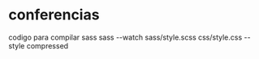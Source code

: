 # conferencias
codigo para compilar sass
sass --watch sass/style.scss css/style.css --style compressed
